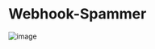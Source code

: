 # Webhook-Spammer
![image](https://media.discordapp.net/attachments/963252408035717200/963266981618917486/Screenshot_6.png)


